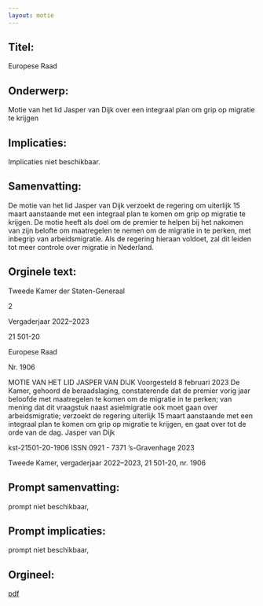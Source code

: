 ```yaml
---
layout: motie
---
```

## Titel:
Europese Raad
## Onderwerp:
Motie van het lid Jasper van Dijk over een integraal plan om grip op migratie te krijgen
## Implicaties:
Implicaties niet beschikbaar.
## Samenvatting:

De motie van het lid Jasper van Dijk verzoekt de regering om uiterlijk 15 maart aanstaande met een integraal plan te komen om grip op migratie te krijgen. De motie heeft als doel om de premier te helpen bij het nakomen van zijn belofte om maatregelen te nemen om de migratie in te perken, met inbegrip van arbeidsmigratie. Als de regering hieraan voldoet, zal dit leiden tot meer controle over migratie in Nederland.
## Orginele text:


Tweede Kamer der Staten-Generaal

2

Vergaderjaar 2022–2023

21 501-20

Europese Raad

Nr. 1906

MOTIE VAN HET LID JASPER VAN DIJK
Voorgesteld 8 februari 2023
De Kamer,
gehoord de beraadslaging,
constaterende dat de premier vorig jaar beloofde met maatregelen te
komen om de migratie in te perken;
van mening dat dit vraagstuk naast asielmigratie ook moet gaan over
arbeidsmigratie;
verzoekt de regering uiterlijk 15 maart aanstaande met een integraal plan
te komen om grip op migratie te krijgen,
en gaat over tot de orde van de dag.
Jasper van Dijk

kst-21501-20-1906
ISSN 0921 - 7371
’s-Gravenhage 2023

Tweede Kamer, vergaderjaar 2022–2023, 21 501-20, nr. 1906


## Prompt samenvatting:
prompt niet beschikbaar,

## Prompt implicaties:
prompt niet beschikbaar,
## Orgineel:
[pdf](https://gegevensmagazijn.tweedekamer.nl/OData/v4/2.0/Document(a6f375af-f4c9-473c-a8a0-0f56de6c1fb0)/resource)
